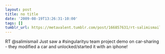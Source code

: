 ```yaml
---
layout: post
title: no title
date: '2009-08-19T13:26:31-10:00'
tags: []
tumblr_url: https://metavalent.tumblr.com/post/166857631/rt-salimismail-just-saw-a-singularityu-team
---
```

RT @salimismail Just saw a #singularityu team project demo on car-sharing - they modified a car and unlocked/started it with an iphone!


